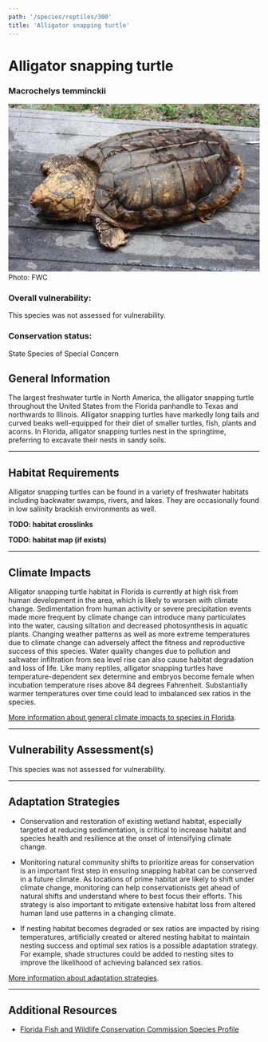 ```yaml
---
path: '/species/reptiles/300'
title: 'Alligator snapping turtle'
---
```


# Alligator snapping turtle

### Macrochelys temminckii

<div id="TopSection">

<div class="header-photo"><img src="300.jpg" alt="Photo for Alligator snapping turtle"/>
<figcaption>Photo: FWC</figcaption></div>

<div>

### Overall vulnerability:

This species was not assessed for vulnerability.

### Conservation status:

State Species of Special Concern

</div>
</div>

## General Information

The largest freshwater turtle in North America, the alligator snapping turtle throughout the United States from the Florida panhandle to Texas and northwards to Illinois.  Alligator snapping turtles have markedly long tails and curved beaks well-equipped for their diet of smaller turtles, fish, plants and acorns.  In Florida, alligator snapping turtles nest in the springtime, preferring to excavate their nests in sandy soils.

<hr />

## Habitat Requirements



Alligator snapping turtles can be found in a variety of freshwater habitats including backwater swamps, rivers, and lakes.  They are occasionally found in low salinity brackish environments as well.

**TODO: habitat crosslinks**

**TODO: habitat map (if exists)**

<hr />

## Climate Impacts

Alligator snapping turtle habitat in Florida is currently at high risk from human development in the area, which is likely to worsen with climate change.  Sedimentation from human activity or severe precipitation events made more frequent by climate change can introduce many particulates into the water, causing siltation and decreased photosynthesis in aquatic plants. Changing weather patterns as well as more extreme temperatures due to climate change can adversely affect the fitness and reproductive success of this species. Water quality changes due to pollution and saltwater infiltration from sea level rise can also cause habitat degradation and loss of life.  Like many reptiles, alligator snapping turtles have temperature-dependent sex determine and embryos become female when incubation temperature rises above 84 degrees Fahrenheit.   Substantially warmer temperatures over time could lead to imbalanced sex ratios in the species.

[More information about general climate impacts to species in Florida](/impacts/species).



<hr />

## Vulnerability Assessment(s)

This species was not assessed for vulnerability.

<hr />

## Adaptation Strategies

- Conservation and restoration of existing wetland habitat, especially targeted at reducing sedimentation, is critical to increase habitat and species health and resilience at the onset of intensifying climate change.

- Monitoring natural community shifts to prioritize areas for conservation is an important first step in ensuring snapping habitat can be conserved in a future climate.  As locations of prime habitat are likely to shift under climate change, monitoring can help conservationists get ahead of natural shifts and understand where to best focus their efforts.  This strategy is also important to mitigate extensive habitat loss from altered human land use patterns in a changing climate.

- If nesting habitat becomes degraded or sex ratios are impacted by rising temperatures, artificially created or altered nesting habitat to maintain nesting success and optimal sex ratios is a possible adaptation strategy.  For example, shade structures could be added to nesting sites to improve the likelihood of achieving balanced sex ratios.

[More information about adaptation strategies](/strategies).

<hr />


## Additional Resources

- [Florida Fish and Wildlife Conservation Commission Species Profile](https://myfwc.com/wildlifehabitats/profiles/reptiles/freshwater-turtles/alligator-snapping-turtle/)
